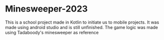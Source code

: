 # Minesweeper-2023

This is a school project made in Kotlin to initiate us to mobile projects. It was made using android studio and is still unfinished. The game logic was made using Tadaboody's minesweeper as reference
